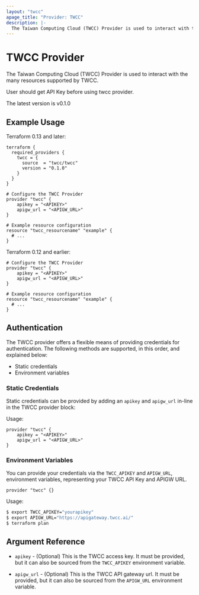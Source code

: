 ```yaml
---
layout: "twcc"
apage_title: "Provider: TWCC"
description: |-
  The Taiwan Computing Cloud (TWCC) Provider is used to interact with the many resources supported by TWCC.
---
```


# TWCC Provider

The Taiwan Computing Cloud (TWCC) Provider is used to interact with the many resources supported by TWCC.

User should get API Key before using twcc provider.

The latest version is v0.1.0

## Example Usage

Terraform 0.13 and later:

```hcl
terraform {
  required_providers {
    twcc = {
      source  = "twcc/twcc"
      version = "0.1.0"
    }
  }
}

# Configure the TWCC Provider
provider "twcc" {
    apikey = "<APIKEY>"
    apigw_url = "<APIGW_URL>"
}

# Example resource configuration
resource "twcc_resourcename" "example" {
  # ...
}
```

Terraform 0.12 and earlier:

```hcl
# Configure the TWCC Provider
provider "twcc" {
    apikey = "<APIKEY>"
    apigw_url = "<APIGW_URL>"
}

# Example resource configuration
resource "twcc_resourcename" "example" {
  # ...
}
```

## Authentication

The TWCC provider offers a flexible means of providing credentials for
authentication. The following methods are supported, in this order, and
explained below:

- Static credentials
- Environment variables

### Static Credentials

Static credentials can be provided by adding an `apikey` and `apigw_url`
in-line in the TWCC provider block:

Usage:

```hcl
provider "twcc" {
    apikey = "<APIKEY>"
    apigw_url = "<APIGW_URL>"
}
```

### Environment Variables

You can provide your credentials via the `TWCC_APIKEY` and
`APIGW_URL`, environment variables, representing your TWCC
API Key and APIGW URL.

```hcl
provider "twcc" {}
```

Usage:

```sh
$ export TWCC_APIKEY="yourapikey"
$ export APIGW_URL="https://apigateway.twcc.ai/"
$ terraform plan
```

## Argument Reference

* `apikey` - (Optional) This is the TWCC access key. It must be provided, but
  it can also be sourced from the `TWCC_APIKEY` environment variable.

* `apigw_url` - (Optional) This is the TWCC API gateway url. It must be provided, but
  it can also be sourced from the `APIGW_URL` environment variable.
